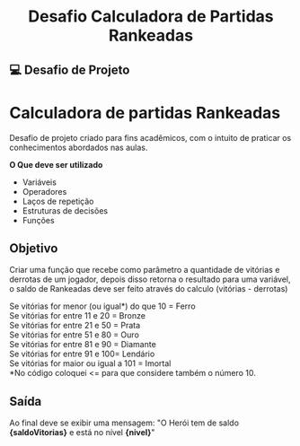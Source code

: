 <h1 align="center"> Desafio Calculadora de Partidas Rankeadas </h1>

## 💻 Desafio de Projeto

# Calculadora de partidas Rankeadas
 
Desafio de projeto criado para fins acadêmicos, com o intuito de praticar os conhecimentos abordados nas aulas.

**O Que deve ser utilizado**

- Variáveis
- Operadores
- Laços de repetição
- Estruturas de decisões
- Funções

## Objetivo

Criar uma função que recebe como parâmetro a quantidade de vitórias e derrotas de um jogador, depois disso retorna o resultado para uma variável, o saldo de Rankeadas deve ser feito através do calculo (vitórias - derrotas)

Se vitórias for menor (ou igual*) do que 10 = Ferro</br>
Se vitórias for entre 11 e 20 = Bronze</br>
Se vitórias for entre 21 e 50 = Prata</br>
Se vitórias for entre 51 e 80 = Ouro</br>
Se vitórias for entre 81 e 90 = Diamante</br>
Se vitórias for entre 91 e 100= Lendário</br>
Se vitórias for maior ou igual a 101 = Imortal</br>
*No código coloquei <= para que considere também o número 10.</br>

## Saída

Ao final deve se exibir uma mensagem:
"O Herói tem de saldo **{saldoVitorias}** e está no nível **{nivel}**"

